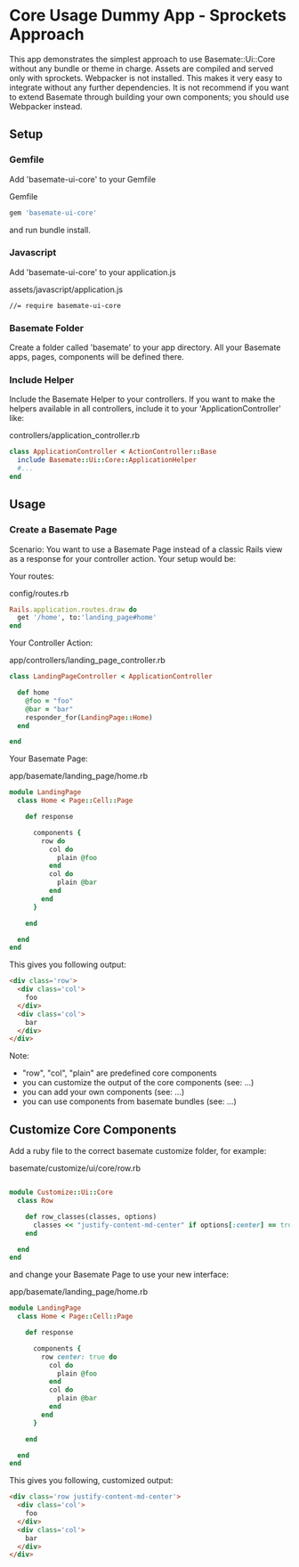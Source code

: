 # Core Usage Dummy App - Sprockets Approach

This app demonstrates the simplest approach to use Basemate::Ui::Core without any bundle or theme in charge. Assets are compiled and served only with sprockets. Webpacker is not installed. This makes it very easy to integrate without any further dependencies. It is not recommend if you want to extend Basemate through building your own components; you should use Webpacker instead.

## Setup

### Gemfile

Add 'basemate-ui-core' to your Gemfile

Gemfile
```ruby
gem 'basemate-ui-core'
```

and run bundle install.

### Javascript

Add 'basemate-ui-core' to your application.js

assets/javascript/application.js
```
//= require basemate-ui-core
```

### Basemate Folder

Create a folder called 'basemate' to your app directory. All your Basemate apps, pages, components will be defined there.

### Include Helper

Include the Basemate Helper to your controllers. If you want to make the helpers available in all controllers, include it to your 'ApplicationController' like:

controllers/application_controller.rb
```ruby
class ApplicationController < ActionController::Base
  include Basemate::Ui::Core::ApplicationHelper
  #...
end

```

## Usage

### Create a Basemate Page
Scenario: You want to use a Basemate Page instead of a classic Rails view as a response for your controller action.
Your setup would be:

Your routes:

config/routes.rb
```ruby
Rails.application.routes.draw do
  get '/home', to:'landing_page#home'
end
```

Your Controller Action:

app/controllers/landing_page_controller.rb
```ruby
class LandingPageController < ApplicationController

  def home
    @foo = "foo"
    @bar = "bar"
    responder_for(LandingPage::Home)
  end

end

```

Your Basemate Page:

app/basemate/landing_page/home.rb
```ruby
module LandingPage
  class Home < Page::Cell::Page

    def response

      components {
        row do
          col do
            plain @foo
          end
          col do
            plain @bar
          end
        end
      }

    end

  end
end

```
This gives you following output:

```html
<div class='row'>
  <div class='col'>
    foo
  </div>
  <div class='col'>
    bar
  </div>
</div>
```
Note:
- "row", "col", "plain" are predefined core components
- you can customize the output of the core components (see: ...)
- you can add your own components (see: ...)
- you can use components from basemate bundles (see: ...)

## Customize Core Components

Add a ruby file to the correct basemate customize folder, for example:

basemate/customize/ui/core/row.rb
```ruby

module Customize::Ui::Core
  class Row

    def row_classes(classes, options)
      classes << "justify-content-md-center" if options[:center] == true
    end

  end
end
```

and change your Basemate Page to use your new interface:

app/basemate/landing_page/home.rb
```ruby
module LandingPage
  class Home < Page::Cell::Page

    def response

      components {
        row center: true do
          col do
            plain @foo
          end
          col do
            plain @bar
          end
        end
      }

    end

  end
end

```
This gives you following, customized output:

```html
<div class='row justify-content-md-center'>
  <div class='col'>
    foo
  </div>
  <div class='col'>
    bar
  </div>
</div>
```
